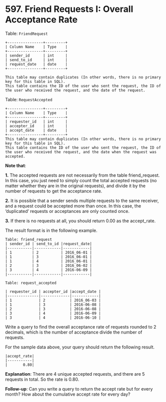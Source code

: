 
# 597. Friend Requests I: Overall Acceptance Rate

Table: ``FriendRequest``

```
+----------------+---------+
| Column Name    | Type    |
+----------------+---------+
| sender_id      | int     |
| send_to_id     | int     |
| request_date   | date    |
+----------------+---------+

This table may contain duplicates (In other words, there is no primary key for this table in SQL).
This table contains the ID of the user who sent the request, the ID of the user who received the request, and the date of the request.
```

Table: ``RequestAccepted``
```
+----------------+---------+
| Column Name    | Type    |
+----------------+---------+
| requester_id   | int     |
| accepter_id    | int     |
| accept_date    | date    |
+----------------+---------+
This table may contain duplicates (In other words, there is no primary key for this table in SQL).
This table contains the ID of the user who sent the request, the ID of the user who received the request, and the date when the request was accepted.
```

**Note that**:

**1.** The accepted requests are not necessarily from the table friend_request. In this case, you just need to simply count the total accepted requests (no matter whether they are in the original requests), and divide it by the number of requests to get the acceptance rate.

**2.** It is possible that a sender sends multiple requests to the same receiver, and a request could be accepted more than once. In this case, the ‘duplicated’ requests or acceptances are only counted once.

**3.** If there is no requests at all, you should return 0.00 as the accept_rate.

The result format is in the following example.


```
Table: friend_request
| sender_id | send_to_id |request_date|
|-----------|------------|------------|
| 1         | 2          | 2016_06-01 |
| 1         | 3          | 2016_06-01 |
| 1         | 4          | 2016_06-01 |
| 2         | 3          | 2016_06-02 |
| 3         | 4          | 2016-06-09 |
|-----------|------------|------------|

Table: request_accepted

| requester_id | accepter_id |accept_date |
|--------------|-------------|------------|
| 1            | 2           | 2016_06-03 |
| 1            | 3           | 2016-06-08 |
| 2            | 3           | 2016-06-08 |
| 3            | 4           | 2016-06-09 |
| 3            | 4           | 2016-06-10 |

```
Write a query to find the overall acceptance rate of requests rounded to 2 decimals, which is the number of acceptance divide the number of requests.

For the sample data above, your query should return the following result.

```
|accept_rate|
|-----------|
|       0.80|
```

**Explanation**: There are 4 unique accepted requests, and there are 5 requests in total. So the rate is 0.80.
 
**Follow-up**:
Can you write a query to return the accept rate but for every month?
How about the cumulative accept rate for every day?
